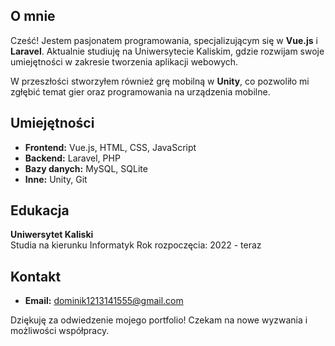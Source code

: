 
## O mnie
Cześć! Jestem pasjonatem programowania, specjalizującym się w **Vue.js** i **Laravel**. Aktualnie studiuję na Uniwersytecie Kaliskim, gdzie rozwijam swoje umiejętności w zakresie tworzenia aplikacji webowych. 

W przeszłości stworzyłem również grę mobilną w **Unity**, co pozwoliło mi zgłębić temat gier oraz programowania na urządzenia mobilne.

## Umiejętności
- **Frontend:** Vue.js, HTML, CSS, JavaScript
- **Backend:** Laravel, PHP
- **Bazy danych:** MySQL, SQLite
- **Inne:** Unity, Git


## Edukacja
**Uniwersytet Kaliski**  
Studia na kierunku Informatyk
Rok rozpoczęcia: 2022 - teraz

## Kontakt
- **Email:** dominik1213141555@gmail.com

Dziękuję za odwiedzenie mojego portfolio! Czekam na nowe wyzwania i możliwości współpracy.
